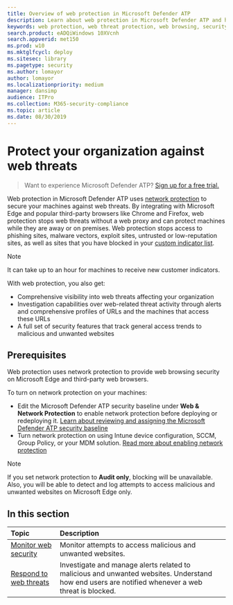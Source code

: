 ```yaml
---
title: Overview of web protection in Microsoft Defender ATP
description: Learn about web protection in Microsoft Defender ATP and how it can protect your organization
keywords: web protection, web threat protection, web browsing, security, phishing, malware, exploit, websites, network protection, Edge, Internet Explorer, Chrome, Firefox, web browser 
search.product: eADQiWindows 10XVcnh
search.appverid: met150
ms.prod: w10
ms.mktglfcycl: deploy
ms.sitesec: library
ms.pagetype: security
ms.author: lomayor
author: lomayor
ms.localizationpriority: medium
manager: dansimp
audience: ITPro
ms.collection: M365-security-compliance 
ms.topic: article
ms.date: 08/30/2019
---
```


# Protect your organization against web threats

>Want to experience Microsoft Defender ATP? [Sign up for a free trial.](https://www.microsoft.com/microsoft-365/windows/microsoft-defender-atp?ocid=docs-wdatp-main-abovefoldlink&rtc=1)

Web protection in Microsoft Defender ATP uses [network protection](network-protection.md) to secure your machines against web threats. By integrating with Microsoft Edge and popular third-party browsers like Chrome and Firefox, web protection stops web threats without a web proxy and can protect machines while they are away or on premises. Web protection stops access to phishing sites, malware vectors, exploit sites, untrusted or low-reputation sites, as well as sites that you have blocked in your [custom indicator list](manage-indicators.md).

>[!Note]
>It can take up to an hour for machines to receive new customer indicators.

With web protection, you also get:
- Comprehensive visibility into web threats affecting your organization
- Investigation capabilities over web-related threat activity through alerts and comprehensive profiles of URLs and the machines that access these URLs
- A full set of security features that track general access trends to malicious and unwanted websites

## Prerequisites
Web protection uses network protection to provide web browsing security on Microsoft Edge and third-party web browsers.

To turn on network protection on your machines:
- Edit the Microsoft Defender ATP security baseline under **Web & Network Protection** to enable network protection before deploying or redeploying it. [Learn about reviewing and assigning the Microsoft Defender ATP security baseline](configure-machines-security-baseline.md#review-and-assign-the-microsoft-defender-atp-security-baseline)
- Turn network protection on using Intune device configuration, SCCM, Group Policy, or your MDM solution. [Read more about enabling network protection](enable-network-protection.md)  

>[!Note]
>If you set network protection to **Audit only**, blocking will be unavailable. Also, you will be able to detect and log attempts to access malicious and unwanted websites on Microsoft Edge only.


## In this section
Topic | Description
:---|:---
[Monitor web security](web-protection-monitoring.md) | Monitor attempts to access malicious and unwanted websites. 
[Respond to web threats](web-protection-response.md) | Investigate and manage alerts related to malicious and unwanted websites. Understand how end users are notified whenever a web threat is blocked.
